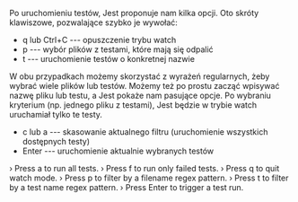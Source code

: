 Po uruchomieniu testów, Jest proponuje nam kilka opcji. Oto skróty klawiszowe, pozwalające szybko je wywołać:

- q lub Ctrl+C --- opuszczenie trybu watch
- p --- wybór plików z testami, które mają się odpalić
- t --- uruchomienie testów o konkretnej nazwie

W obu przypadkach możemy skorzystać z wyrażeń regularnych, żeby wybrać wiele plików lub testów. Możemy też po prostu zacząć wpisywać nazwę pliku lub testu, a Jest pokaże nam pasujące opcje. Po wybraniu kryterium (np. jednego pliku z testami), Jest będzie w trybie watch uruchamiał tylko te testy.

- c lub a --- skasowanie aktualnego filtru (uruchomienie wszystkich dostępnych testy)
- Enter --- uruchomienie aktualnie wybranych testów

› Press a to run all tests.
› Press f to run only failed tests.
› Press q to quit watch mode.
› Press p to filter by a filename regex pattern.
› Press t to filter by a test name regex pattern.
› Press Enter to trigger a test run.

